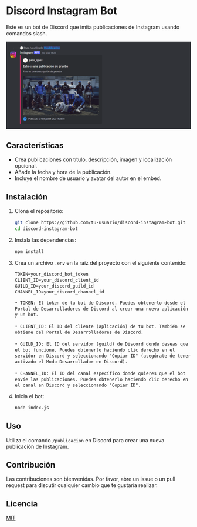 # Discord Instagram Bot

Este es un bot de Discord que imita publicaciones de Instagram usando comandos slash.

![Discord Instagram Bot](example.png)

## Características

- Crea publicaciones con título, descripción, imagen y localización opcional.
- Añade la fecha y hora de la publicación.
- Incluye el nombre de usuario y avatar del autor en el embed.

## Instalación

1. Clona el repositorio:
    ```sh
    git clone https://github.com/tu-usuario/discord-instagram-bot.git
    cd discord-instagram-bot
    ```

2. Instala las dependencias:
    ```sh
    npm install
    ```

3. Crea un archivo `.env` en la raíz del proyecto con el siguiente contenido:
    ```plaintext
    TOKEN=your_discord_bot_token
    CLIENT_ID=your_discord_client_id
    GUILD_ID=your_discord_guild_id
    CHANNEL_ID=your_discord_channel_id
    ```

    ```plaintext
    • TOKEN: El token de tu bot de Discord. Puedes obtenerlo desde el Portal de Desarrolladores de Discord al crear una nueva aplicación y un bot.

    • CLIENT_ID: El ID del cliente (aplicación) de tu bot. También se obtiene del Portal de Desarrolladores de Discord.

    • GUILD_ID: El ID del servidor (guild) de Discord donde deseas que el bot funcione. Puedes obtenerlo haciendo clic derecho en el servidor en Discord y seleccionando "Copiar ID" (asegúrate de tener activado el Modo Desarrollador en Discord).
    
    • CHANNEL_ID: El ID del canal específico donde quieres que el bot envíe las publicaciones. Puedes obtenerlo haciendo clic derecho en el canal en Discord y seleccionando "Copiar ID".
    ```

4. Inicia el bot:
    ```sh
    node index.js
    ```

## Uso

Utiliza el comando `/publicacion` en Discord para crear una nueva publicación de Instagram.

## Contribución

Las contribuciones son bienvenidas. Por favor, abre un issue o un pull request para discutir cualquier cambio que te gustaría realizar.

## Licencia

[MIT](LICENSE)
